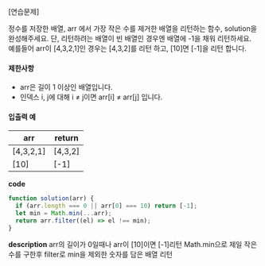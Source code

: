 [연습문제]

정수를 저장한 배열, arr 에서 가장 작은 수를 제거한 배열을 리턴하는 함수, solution을 완성해주세요. 단, 리턴하려는 배열이 빈 배열인 경우엔 배열에 -1을 채워 리턴하세요. 예를들어 arr이 [4,3,2,1]인 경우는 [4,3,2]를 리턴 하고, [10]면 [-1]을 리턴 합니다.

#### 제한사항

- arr은 길이 1 이상인 배열입니다.
- 인덱스 i, j에 대해 i ≠ j이면 arr[i] ≠ arr[j] 입니다.

#### 입출력 예

| arr       | return  |
| --------- | ------- |
| [4,3,2,1] | [4,3,2] |
| [10]      | [-1]    |

**code**

```js
function solution(arr) {
  if (arr.length === 0 || arr[0] === 10) return [-1];
  let min = Math.min(...arr);
  return arr.filter((el) => el !== min);
}
```

**description**
arr의 길이가 0일때나 arr이 [10]이면 [-1]리턴
Math.min으로 제일 작은 수를 구한후 filter로 min을 제외한 숫자를 담은 배열 리턴
